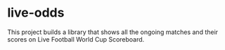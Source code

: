 # live-odds

This project builds a library that shows all the ongoing matches and their scores
on Live Football World Cup Scoreboard.
